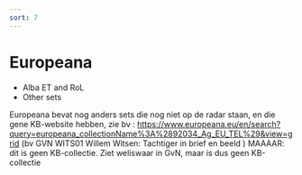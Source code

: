 ```yaml
---
sort: 7
---
```


# Europeana
- Alba ET and RoL
- Other sets

Europeana bevat nog anders sets die nog niet op de radar staan, en die gene KB-website hebben, zie bv : https://www.europeana.eu/en/search?query=europeana_collectionName%3A%2892034_Ag_EU_TEL%29&view=grid
(bv      GVN WITS01 Willem Witsen: Tachtiger in brief en beeld ) MAAAAR: dit is geen KB-collectie. Ziet weliswaar in GvN, maar is dus geen KB-collectie